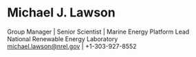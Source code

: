 # Michael J. Lawson
Group Manager | Senior Scientist | Marine Energy Platform Lead  
National Renewable Energy Laboratory  
michael.lawson@nrel.gov | +1-303-927-8552
